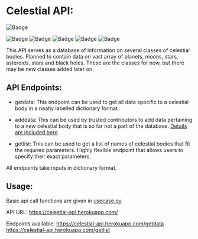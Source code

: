 # Celestial API:

![Badge](https://img.shields.io/badge/Status-Deployed-blue)

![Badge](https://img.shields.io/badge/Planets-8-green) ![Badge](https://img.shields.io/badge/Moons-0-green) ![Badge](https://img.shields.io/badge/Asteroids-0-green) ![Badge](https://img.shields.io/badge/Stars-0-green) ![Badge](https://img.shields.io/badge/Black%20Holes-0-green)

This API serves as a database of information on several classes of celestial bodies. Planned to contain data on vast array of planets, moons, stars, asteroids, stars and black holes. These are the classes for now, but there may be new classes added later on.

## API Endpoints:

* getdata:
    This endpoint can be used to get all data specific to a celestial body in a neatly labelled dictionary format.

* adddata:
    This can be used by trusted contributors to add data pertaining to a new celestial body that is so far not a part of the database. [Details are included here](https://github.com/Roboramv2/Celestial-API/blob/main/addformat.md).

* getlist:
    This can be used to get a list of names of celestial bodies that fit the required parameters. Highly flexible endpoint that allows users to specify their exact parameters. 

All endpoints take inputs in dictionary format.

## Usage:
Basic api call functions are given in [usecase.py](https://github.com/Roboramv2/Celestial-API/blob/main/usecase.py)

API URL: 
https://celestial-api.herokuapp.com/

Endpoints available:
https://celestial-api.herokuapp.com/getdata
https://celestial-api.herokuapp.com/getlist

